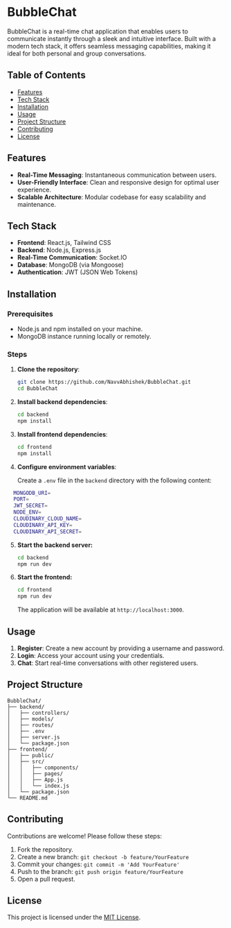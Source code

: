 # BubbleChat

BubbleChat is a real-time chat application that enables users to communicate instantly through a sleek and intuitive interface. Built with a modern tech stack, it offers seamless messaging capabilities, making it ideal for both personal and group conversations.

## Table of Contents

- [Features](#features)
- [Tech Stack](#tech-stack)
- [Installation](#installation)
- [Usage](#usage)
- [Project Structure](#project-structure)
- [Contributing](#contributing)
- [License](#license)

## Features

- **Real-Time Messaging**: Instantaneous communication between users.
- **User-Friendly Interface**: Clean and responsive design for optimal user experience.
- **Scalable Architecture**: Modular codebase for easy scalability and maintenance.

## Tech Stack

- **Frontend**: React.js, Tailwind CSS
- **Backend**: Node.js, Express.js
- **Real-Time Communication**: Socket.IO
- **Database**: MongoDB (via Mongoose)
- **Authentication**: JWT (JSON Web Tokens)

## Installation

### Prerequisites

- Node.js and npm installed on your machine.
- MongoDB instance running locally or remotely.

### Steps

1. **Clone the repository**:

   ```bash
   git clone https://github.com/NavvAbhishek/BubbleChat.git
   cd BubbleChat
   ```

2. **Install backend dependencies**:

   ```bash
   cd backend
   npm install
   ```
3. **Install frontend dependencies**:

   ```bash
   cd frontend
   npm install
   ```

4. **Configure environment variables**:

   Create a `.env` file in the `backend` directory with the following content:

```bash
  MONGODB_URI=
  PORT=
  JWT_SECRET=
  NODE_ENV=
  CLOUDINARY_CLOUD_NAME=
  CLOUDINARY_API_KEY=
  CLOUDINARY_API_SECRET=
```  

5. **Start the backend server:**

   ```bash
   cd backend
   npm run dev
   ```
6. **Start the frontend:**

   ```bash
   cd frontend
   npm run dev
   ```
   
   The application will be available at `http://localhost:3000`.

## Usage

1. **Register**: Create a new account by providing a username and password.
2. **Login**: Access your account using your credentials.
3. **Chat**: Start real-time conversations with other registered users.

## Project Structure

```
BubbleChat/
├── backend/
│   ├── controllers/
│   ├── models/
│   ├── routes/
│   ├── .env
│   ├── server.js
│   └── package.json
├── frontend/
│   ├── public/
│   ├── src/
│   │   ├── components/
│   │   ├── pages/
│   │   ├── App.js
│   │   └── index.js
│   └── package.json
└── README.md
```

## Contributing

Contributions are welcome! Please follow these steps:

1. Fork the repository.
2. Create a new branch: `git checkout -b feature/YourFeature`
3. Commit your changes: `git commit -m 'Add YourFeature'`
4. Push to the branch: `git push origin feature/YourFeature`
5. Open a pull request.

## License

This project is licensed under the [MIT License](LICENSE).
